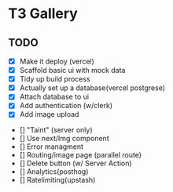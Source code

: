 # T3 Gallery
## TODO
- [x] Make it deploy (vercel)
- [x] Scaffold basic ui with mock data
- [x] Tidy up build process
- [x] Actually set up a database(vercel postgrese)
- [x] Attach database to ui
- [x] Add authentication (w/clerk)
- [x] Add image upload
- [] "Taint" (server only)
- [] Use next/Img component
- [] Error managment
- [] Routing/image page (parallel route)
- [] Delete button (w/ Server Action)
- [] Analytics(posthog)
- [] Ratelimiting(upstash)
